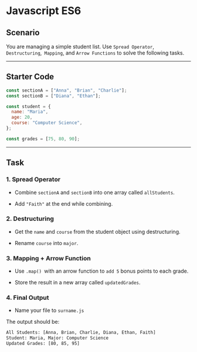 # Javascript ES6

## Scenario

You are managing a simple student list. Use `Spread Operator`, `Destructuring`,` Mapping`, and `Arrow Functions` to solve the following tasks.

---

## Starter Code

```javascript
const sectionA = ["Anna", "Brian", "Charlie"];
const sectionB = ["Diana", "Ethan"];

const student = {
  name: "Maria",
  age: 20,
  course: "Computer Science",
};

const grades = [75, 80, 90];
```

---

## Task

### 1. Spread Operator

- Combine `sectionA` and `sectionB` into one array called `allStudents`.

- Add `"Faith"` at the end while combining.

### 2. Destructuring

- Get the `name` and `course` from the student object using destructuring.

- Rename `course` into `major`.

### 3. Mapping + Arrow Function

- Use `.map() `with an arrow function to `add 5` bonus points to each grade.

- Store the result in a new array called `updatedGrades`.

### 4. Final Output

- Name your file to `surname.js`

The output should be:

```bash
All Students: [Anna, Brian, Charlie, Diana, Ethan, Faith]
Student: Maria, Major: Computer Science
Updated Grades: [80, 85, 95]
```
